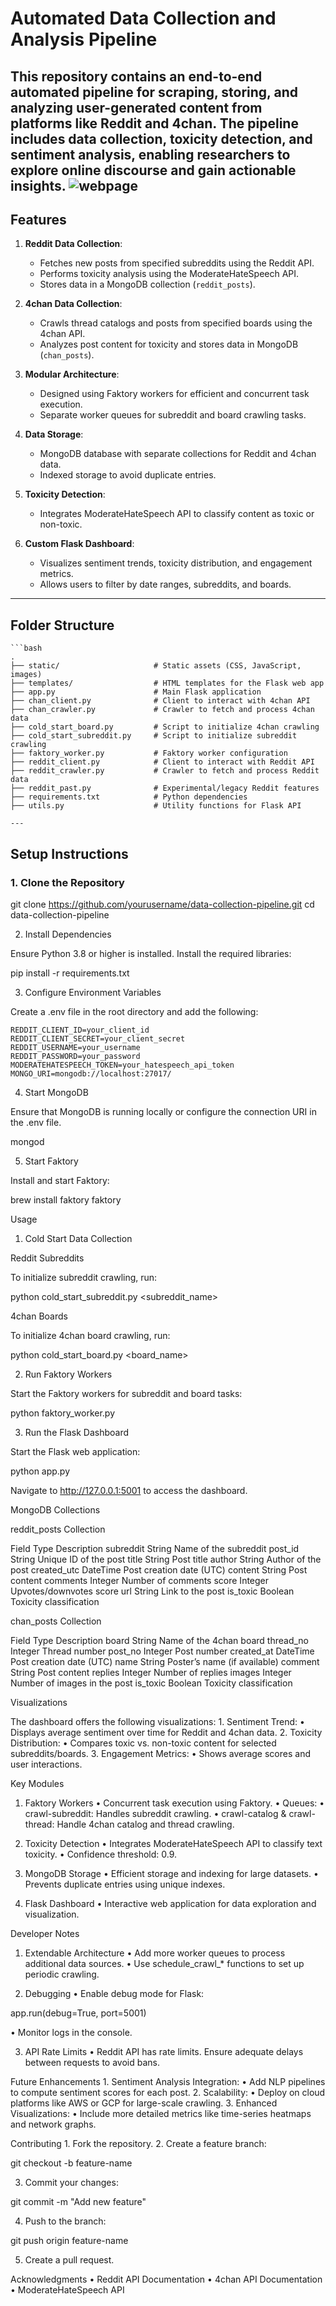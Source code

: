 # **Automated Data Collection and Analysis Pipeline**

This repository contains an end-to-end automated pipeline for scraping, storing, and analyzing user-generated content from platforms like Reddit and 4chan. The pipeline includes data collection, toxicity detection, and sentiment analysis, enabling researchers to explore online discourse and gain actionable insights.
![webpage](webpage.png)
---


## **Features**
1. **Reddit Data Collection**:
   - Fetches new posts from specified subreddits using the Reddit API.
   - Performs toxicity analysis using the ModerateHateSpeech API.
   - Stores data in a MongoDB collection (`reddit_posts`).

2. **4chan Data Collection**:
   - Crawls thread catalogs and posts from specified boards using the 4chan API.
   - Analyzes post content for toxicity and stores data in MongoDB (`chan_posts`).

3. **Modular Architecture**:
   - Designed using Faktory workers for efficient and concurrent task execution.
   - Separate worker queues for subreddit and board crawling tasks.

4. **Data Storage**:
   - MongoDB database with separate collections for Reddit and 4chan data.
   - Indexed storage to avoid duplicate entries.

5. **Toxicity Detection**:
   - Integrates ModerateHateSpeech API to classify content as toxic or non-toxic.

6. **Custom Flask Dashboard**:
   - Visualizes sentiment trends, toxicity distribution, and engagement metrics.
   - Allows users to filter by date ranges, subreddits, and boards.

---

## **Folder Structure**
	```bash
	.
	├── static/                     # Static assets (CSS, JavaScript, images)
	├── templates/                  # HTML templates for the Flask web app
	├── app.py                      # Main Flask application
	├── chan_client.py              # Client to interact with 4chan API
	├── chan_crawler.py             # Crawler to fetch and process 4chan data
	├── cold_start_board.py         # Script to initialize 4chan crawling
	├── cold_start_subreddit.py     # Script to initialize subreddit crawling
	├── faktory_worker.py           # Faktory worker configuration
	├── reddit_client.py            # Client to interact with Reddit API
	├── reddit_crawler.py           # Crawler to fetch and process Reddit data
	├── reddit_past.py              # Experimental/legacy Reddit features
	├── requirements.txt            # Python dependencies
	├── utils.py                    # Utility functions for Flask API
	
	---

## **Setup Instructions**

### **1. Clone the Repository**

git clone https://github.com/yourusername/data-collection-pipeline.git
cd data-collection-pipeline

2. Install Dependencies

Ensure Python 3.8 or higher is installed. Install the required libraries:

pip install -r requirements.txt

3. Configure Environment Variables

Create a .env file in the root directory and add the following:

	REDDIT_CLIENT_ID=your_client_id
	REDDIT_CLIENT_SECRET=your_client_secret
	REDDIT_USERNAME=your_username
	REDDIT_PASSWORD=your_password
	MODERATEHATESPEECH_TOKEN=your_hatespeech_api_token
	MONGO_URI=mongodb://localhost:27017/

4. Start MongoDB

Ensure that MongoDB is running locally or configure the connection URI in the .env file.

mongod

5. Start Faktory

Install and start Faktory:

brew install faktory
faktory

Usage

1. Cold Start Data Collection

Reddit Subreddits

To initialize subreddit crawling, run:

python cold_start_subreddit.py <subreddit_name>

4chan Boards

To initialize 4chan board crawling, run:

python cold_start_board.py <board_name>

2. Run Faktory Workers

Start the Faktory workers for subreddit and board tasks:

python faktory_worker.py

3. Run the Flask Dashboard

Start the Flask web application:

python app.py

Navigate to http://127.0.0.1:5001 to access the dashboard.

MongoDB Collections

reddit_posts Collection

Field	Type	Description
subreddit	String	Name of the subreddit
post_id	String	Unique ID of the post
title	String	Post title
author	String	Author of the post
created_utc	DateTime	Post creation date (UTC)
content	String	Post content
comments	Integer	Number of comments
score	Integer	Upvotes/downvotes score
url	String	Link to the post
is_toxic	Boolean	Toxicity classification

chan_posts Collection

Field	Type	Description
board	String	Name of the 4chan board
thread_no	Integer	Thread number
post_no	Integer	Post number
created_at	DateTime	Post creation date (UTC)
name	String	Poster’s name (if available)
comment	String	Post content
replies	Integer	Number of replies
images	Integer	Number of images in the post
is_toxic	Boolean	Toxicity classification

Visualizations

The dashboard offers the following visualizations:
	1.	Sentiment Trend:
	•	Displays average sentiment over time for Reddit and 4chan data.
	2.	Toxicity Distribution:
	•	Compares toxic vs. non-toxic content for selected subreddits/boards.
	3.	Engagement Metrics:
	•	Shows average scores and user interactions.

Key Modules

1. Faktory Workers
	•	Concurrent task execution using Faktory.
	•	Queues:
	•	crawl-subreddit: Handles subreddit crawling.
	•	crawl-catalog & crawl-thread: Handle 4chan catalog and thread crawling.

2. Toxicity Detection
	•	Integrates ModerateHateSpeech API to classify text toxicity.
	•	Confidence threshold: 0.9.

3. MongoDB Storage
	•	Efficient storage and indexing for large datasets.
	•	Prevents duplicate entries using unique indexes.

4. Flask Dashboard
	•	Interactive web application for data exploration and visualization.

Developer Notes

1. Extendable Architecture
	•	Add more worker queues to process additional data sources.
	•	Use schedule_crawl_* functions to set up periodic crawling.

2. Debugging
	•	Enable debug mode for Flask:

app.run(debug=True, port=5001)


•	Monitor logs in the console.

3. API Rate Limits
	•	Reddit API has rate limits. Ensure adequate delays between requests to avoid bans.

Future Enhancements
	1.	Sentiment Analysis Integration:
	•	Add NLP pipelines to compute sentiment scores for each post.
	2.	Scalability:
	•	Deploy on cloud platforms like AWS or GCP for large-scale crawling.
	3.	Enhanced Visualizations:
	•	Include more detailed metrics like time-series heatmaps and network graphs.

Contributing
	1.	Fork the repository.
	2.	Create a feature branch:

git checkout -b feature-name


3.	Commit your changes:

git commit -m "Add new feature"


4.	Push to the branch:

git push origin feature-name


5.	Create a pull request.

Acknowledgments
	•	Reddit API Documentation
	•	4chan API Documentation
	•	ModerateHateSpeech API

